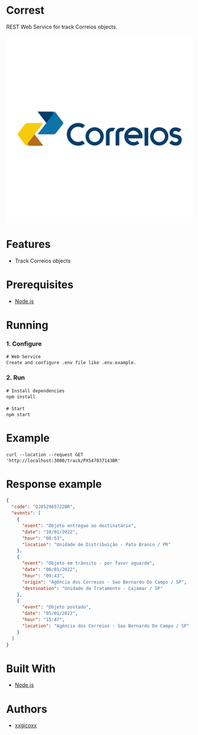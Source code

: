 # Correst
REST Web Service for track Correios objects.

<p align="center">
  <img src="assets/imgs/correios.png">
</p>

# Features
* Track Correios objects

# Prerequisites
* [Node.js](https://nodejs.org/en/)

# Running
### 1. Configure
````
# Web Service
Create and configure .env file like .env.example.
````

### 2. Run
````
# Install dependencies
npm install

# Start
npm start
````

# Example
````
curl --location --request GET 'http://localhost:3000/track/PX547037143BR'
````

# Response example
```json
{
  "code": "QJ852965722BR",
  "events": [
    {
      "event": "Objeto entregue ao destinatário",
      "date": "10/01/2022",
      "hour": "08:53",
      "location": "Unidade de Distribuição - Pato Branco / PR"
    },
    {
      "event": "Objeto em trânsito - por favor aguarde",
      "date": "06/01/2022",
      "hour": "09:43",
      "origin": "Agência dos Correios - Sao Bernardo Do Campo / SP",
      "destination": "Unidade de Tratamento - Cajamar / SP"
    },
    {
      "event": "Objeto postado",
      "date": "05/01/2022",
      "hour": "15:47",
      "location": "Agência dos Correios - Sao Bernardo Do Campo / SP"
    }
  ]
}
```

# Built With
* [Node.js](https://nodejs.org/en/)

# Authors
* [xxgicoxx](https://github.com/xxgicoxx)